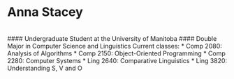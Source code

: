 # Anna Stacey
<br>
#### Undergraduate Student at the University of Manitoba
#### Double Major in Computer Science and Linguistics
Current classes:
* Comp 2080: Analysis of Algorithms
* Comp 2150: Object-Oriented Programming
* Comp 2280: Computer Systems
* Ling 2640: Comparative Linguistics
* Ling 3820: Understanding S, V and O
